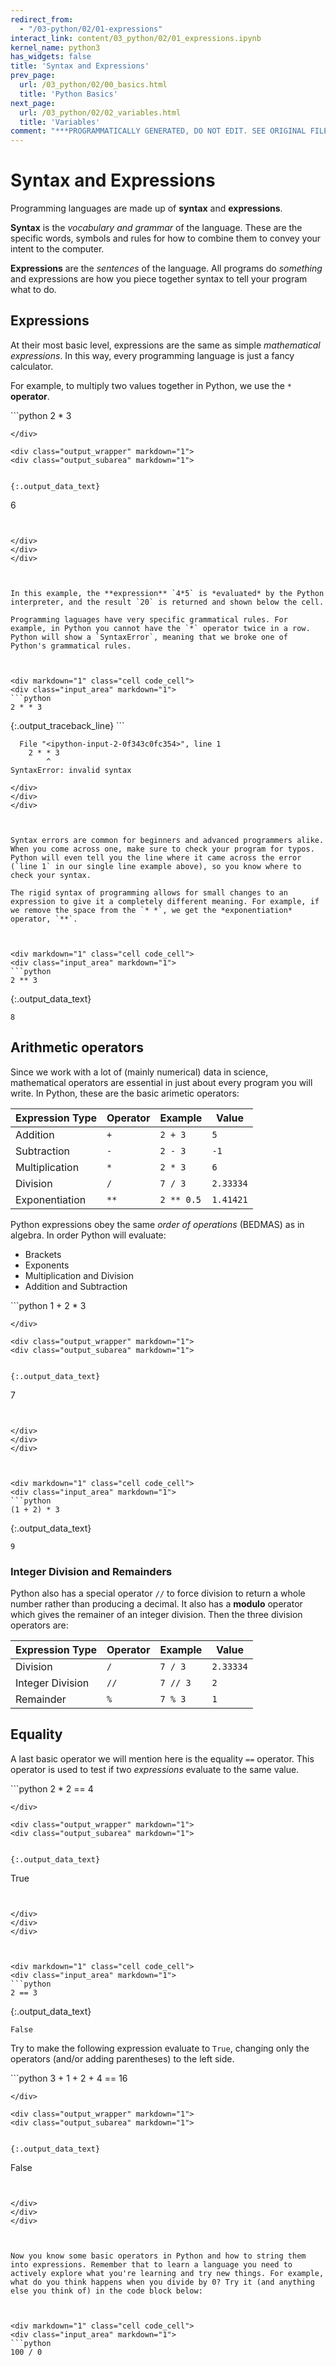 ```yaml
---
redirect_from:
  - "/03-python/02/01-expressions"
interact_link: content/03_python/02/01_expressions.ipynb
kernel_name: python3
has_widgets: false
title: 'Syntax and Expressions'
prev_page:
  url: /03_python/02/00_basics.html
  title: 'Python Basics'
next_page:
  url: /03_python/02/02_variables.html
  title: 'Variables'
comment: "***PROGRAMMATICALLY GENERATED, DO NOT EDIT. SEE ORIGINAL FILES IN /content***"
---
```



# Syntax and Expressions

Programming languages are made up of **syntax** and **expressions**.

**Syntax** is the *vocabulary and grammar* of the language. These are the specific words, symbols and rules for how to combine them to convey your intent to the computer.

**Expressions** are the *sentences* of the language. All programs do *something* and expressions are how you piece together syntax to tell your program what to do.


## Expressions

At their most basic level, expressions are the same as simple *mathematical expressions*. In this way, every programming language is just a fancy calculator.

For example, to multiply two values together in Python, we use the `*` **operator**.



<div markdown="1" class="cell code_cell">
<div class="input_area" markdown="1">
```python
2 * 3

```
</div>

<div class="output_wrapper" markdown="1">
<div class="output_subarea" markdown="1">


{:.output_data_text}
```
6
```


</div>
</div>
</div>



In this example, the **expression** `4*5` is *evaluated* by the Python interpreter, and the result `20` is returned and shown below the cell.

Programming laguages have very specific grammatical rules. For example, in Python you cannot have the `*` operator twice in a row. Python will show a `SyntaxError`, meaning that we broke one of Python's grammatical rules.



<div markdown="1" class="cell code_cell">
<div class="input_area" markdown="1">
```python
2 * * 3

```
</div>

<div class="output_wrapper" markdown="1">
<div class="output_subarea" markdown="1">
{:.output_traceback_line}
```

      File "<ipython-input-2-0f343c0fc354>", line 1
        2 * * 3
            ^
    SyntaxError: invalid syntax



```
</div>
</div>
</div>



Syntax errors are common for beginners and advanced programmers alike. When you come across one, make sure to check your program for typos. Python will even tell you the line where it came across the error (`line 1` in our single line example above), so you know where to check your syntax.

The rigid syntax of programming allows for small changes to an expression to give it a completely different meaning. For example, if we remove the space from the `* *`, we get the *exponentiation* operator, `**`. 



<div markdown="1" class="cell code_cell">
<div class="input_area" markdown="1">
```python
2 ** 3

```
</div>

<div class="output_wrapper" markdown="1">
<div class="output_subarea" markdown="1">


{:.output_data_text}
```
8
```


</div>
</div>
</div>



## Arithmetic operators

Since we work with a lot of (mainly numerical) data in science, mathematical operators are essential in just about every program you will write. In Python, these are the basic arimetic operators:

| Expression Type | Operator | Example    | Value     |
|-----------------|----------|------------|-----------|
| Addition        | `+`      | `2 + 3`    | `5`       |
| Subtraction     | `-`      | `2 - 3`    | `-1`      |
| Multiplication  | `*`      | `2 * 3`    | `6`       |
| Division        | `/`      | `7 / 3`    | `2.33334` |
| Exponentiation  | `**`     | `2 ** 0.5` | `1.41421` |



Python expressions obey the same *order of operations* (BEDMAS) as in algebra. In order Python will evaluate: 

- Brackets
- Exponents
- Multiplication and Division 
- Addition and Subtraction



<div markdown="1" class="cell code_cell">
<div class="input_area" markdown="1">
```python
1 + 2 * 3

```
</div>

<div class="output_wrapper" markdown="1">
<div class="output_subarea" markdown="1">


{:.output_data_text}
```
7
```


</div>
</div>
</div>



<div markdown="1" class="cell code_cell">
<div class="input_area" markdown="1">
```python
(1 + 2) * 3

```
</div>

<div class="output_wrapper" markdown="1">
<div class="output_subarea" markdown="1">


{:.output_data_text}
```
9
```


</div>
</div>
</div>



### Integer Division and Remainders

Python also has a special operator `//` to force division to return a whole number rather than producing a decimal. It also has a **modulo** operator which gives the remainer of an integer division. Then the three division operators are:

| Expression Type  | Operator | Example    | Value     |
|----------------- |----------|------------|-----------|
| Division         | `/`      | `7 / 3`    | `2.33334` |
| Integer Division | `//`     | `7 // 3`   | `2`       |
| Remainder        | `%`      | `7 % 3`    | `1`       |




## Equality

A last basic operator we will mention here is the equality `==` operator. This operator is used to test if two *expressions* evaluate to the same value.



<div markdown="1" class="cell code_cell">
<div class="input_area" markdown="1">
```python
2 * 2 == 4

```
</div>

<div class="output_wrapper" markdown="1">
<div class="output_subarea" markdown="1">


{:.output_data_text}
```
True
```


</div>
</div>
</div>



<div markdown="1" class="cell code_cell">
<div class="input_area" markdown="1">
```python
2 == 3

```
</div>

<div class="output_wrapper" markdown="1">
<div class="output_subarea" markdown="1">


{:.output_data_text}
```
False
```


</div>
</div>
</div>



Try to make the following expression evaluate to `True`, changing only the operators (and/or adding parentheses) to the left side.



<div markdown="1" class="cell code_cell">
<div class="input_area" markdown="1">
```python
3 + 1 + 2 + 4 == 16

```
</div>

<div class="output_wrapper" markdown="1">
<div class="output_subarea" markdown="1">


{:.output_data_text}
```
False
```


</div>
</div>
</div>



Now you know some basic operators in Python and how to string them into expressions. Remember that to learn a language you need to actively explore what you're learning and try new things. For example, what do you think happens when you divide by 0? Try it (and anything else you think of) in the code block below:



<div markdown="1" class="cell code_cell">
<div class="input_area" markdown="1">
```python
100 / 0

```
</div>

</div>

